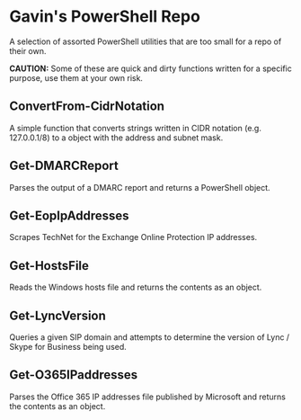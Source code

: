 # Gavin's PowerShell Repo
A selection of assorted PowerShell utilities that are too small for a repo of their own.

**CAUTION:** Some of these are quick and dirty functions written for a specific purpose, use them at your own risk. 

## ConvertFrom-CidrNotation
A simple function that converts strings written in CIDR notation (e.g. 127.0.0.1/8) to a object with the address and subnet mask.

## Get-DMARCReport
Parses the output of a DMARC report and returns a PowerShell object.

## Get-EopIpAddresses
Scrapes TechNet for the Exchange Online Protection IP addresses.

## Get-HostsFile
Reads the Windows hosts file and returns the contents as an object.

## Get-LyncVersion
Queries a given SIP domain and attempts to determine the version of Lync / Skype for Business being used.

## Get-O365IPaddresses
Parses the Office 365 IP addresses file published by Microsoft and returns the contents as an object.
